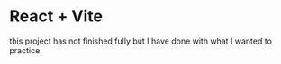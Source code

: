 # React + Vite

this project has not finished fully but I have done with what I wanted to practice.
